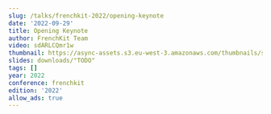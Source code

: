 ```yaml
---
slug: /talks/frenchkit-2022/opening-keynote
date: '2022-09-29'
title: Opening Keynote
author: FrenchKit Team
video: sdARLCQmr1w
thumbnail: https://async-assets.s3.eu-west-3.amazonaws.com/thumbnails/sdARLCQmr1w.jpg
slides: downloads/"TODO"
tags: []
year: 2022
conference: frenchkit
edition: '2022'
allow_ads: true
---
```

